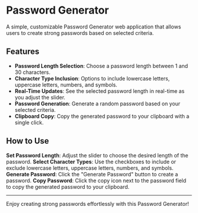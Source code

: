 # Password Generator

A simple, customizable Password Generator web application that allows users to create strong passwords based on selected criteria.

## Features

- **Password Length Selection**: Choose a password length between 1 and 30 characters.
- **Character Type Inclusion**: Options to include lowercase letters, uppercase letters, numbers, and symbols.
- **Real-Time Updates**: See the selected password length in real-time as you adjust the slider.
- **Password Generation**: Generate a random password based on your selected criteria.
- **Clipboard Copy**: Copy the generated password to your clipboard with a single click.

## How to Use

**Set Password Length**: Adjust the slider to choose the desired length of the password.
**Select Character Types**: Use the checkboxes to include or exclude lowercase letters, uppercase letters, numbers, and symbols.
**Generate Password**: Click the "Generate Password" button to create a password.
**Copy Password**: Click the copy icon next to the password field to copy the generated password to your clipboard.

---
Enjoy creating strong passwords effortlessly with this Password Generator!
